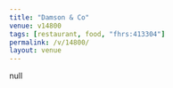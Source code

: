 ```yaml
---
title: "Damson & Co"
venue: v14800
tags: [restaurant, food, "fhrs:413304"]
permalink: /v/14800/
layout: venue
---
```

null